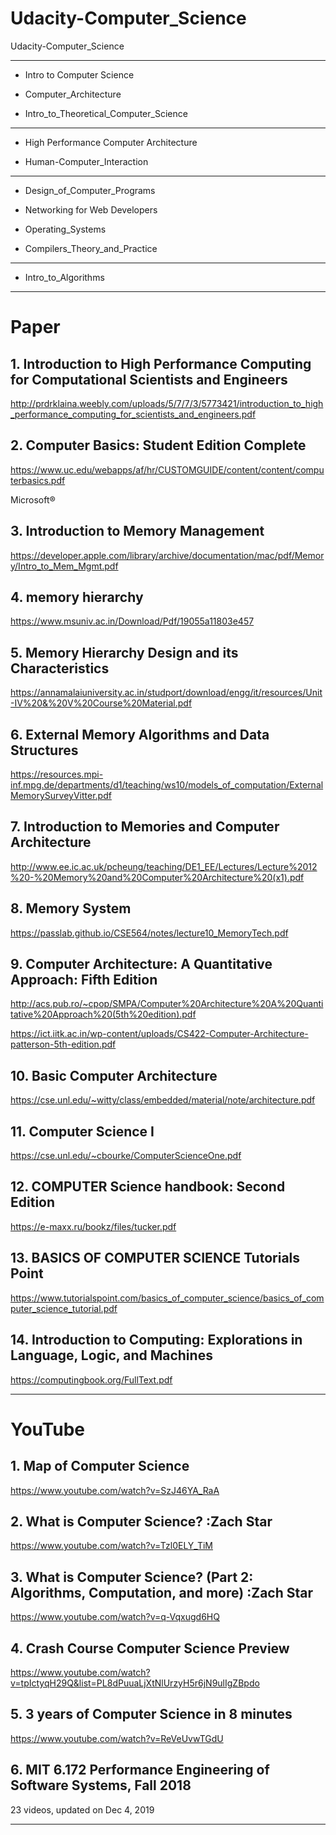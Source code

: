# Udacity-Computer_Science
Udacity-Computer_Science



-------

- Intro to Computer Science


- Computer_Architecture

- Intro_to_Theoretical_Computer_Science


-------

- High Performance Computer Architecture

- Human-Computer_Interaction


-------

- Design_of_Computer_Programs



- Networking for Web Developers


- Operating_Systems



- Compilers_Theory_and_Practice

-------

- Intro_to_Algorithms



-------

# Paper

## 1. Introduction to High Performance Computing for Computational Scientists and Engineers
http://prdrklaina.weebly.com/uploads/5/7/7/3/5773421/introduction_to_high_performance_computing_for_scientists_and_engineers.pdf


## 2. Computer Basics: Student Edition Complete
https://www.uc.edu/webapps/af/hr/CUSTOMGUIDE/content/content/computerbasics.pdf


Microsoft®

## 3. Introduction to Memory Management 
https://developer.apple.com/library/archive/documentation/mac/pdf/Memory/Intro_to_Mem_Mgmt.pdf

## 4. memory hierarchy
https://www.msuniv.ac.in/Download/Pdf/19055a11803e457

## 5. Memory Hierarchy Design and its Characteristics
https://annamalaiuniversity.ac.in/studport/download/engg/it/resources/Unit-IV%20&%20V%20Course%20Material.pdf

## 6. External Memory Algorithms and Data Structures
https://resources.mpi-inf.mpg.de/departments/d1/teaching/ws10/models_of_computation/ExternalMemorySurveyVitter.pdf

## 7. Introduction to Memories and Computer Architecture
http://www.ee.ic.ac.uk/pcheung/teaching/DE1_EE/Lectures/Lecture%2012%20-%20Memory%20and%20Computer%20Architecture%20(x1).pdf


## 8. Memory	System	
https://passlab.github.io/CSE564/notes/lecture10_MemoryTech.pdf


## 9. Computer Architecture: A Quantitative Approach: Fifth Edition
http://acs.pub.ro/~cpop/SMPA/Computer%20Architecture%20A%20Quantitative%20Approach%20(5th%20edition).pdf

https://ict.iitk.ac.in/wp-content/uploads/CS422-Computer-Architecture-patterson-5th-edition.pdf


## 10. Basic Computer Architecture
https://cse.unl.edu/~witty/class/embedded/material/note/architecture.pdf


## 11. Computer Science I
https://cse.unl.edu/~cbourke/ComputerScienceOne.pdf

## 12. COMPUTER Science handbook: Second Edition
https://e-maxx.ru/bookz/files/tucker.pdf


## 13. BASICS OF COMPUTER SCIENCE Tutorials Point
https://www.tutorialspoint.com/basics_of_computer_science/basics_of_computer_science_tutorial.pdf

## 14. Introduction to Computing: Explorations in Language, Logic, and Machines
https://computingbook.org/FullText.pdf




-------

# YouTube

## 1. Map of Computer Science
https://www.youtube.com/watch?v=SzJ46YA_RaA

## 2. What is Computer Science?  :Zach Star
https://www.youtube.com/watch?v=Tzl0ELY_TiM

## 3. What is Computer Science? (Part 2: Algorithms, Computation, and more) :Zach Star
https://www.youtube.com/watch?v=q-Vqxugd6HQ

## 4. Crash Course Computer Science Preview
https://www.youtube.com/watch?v=tpIctyqH29Q&list=PL8dPuuaLjXtNlUrzyH5r6jN9ulIgZBpdo

## 5. 3 years of Computer Science in 8 minutes
https://www.youtube.com/watch?v=ReVeUvwTGdU


## 6. MIT 6.172 Performance Engineering of Software Systems, Fall 2018
23 videos, updated on Dec 4, 2019

-------

